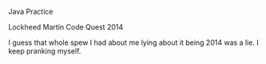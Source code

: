 Java Practice

Lockheed Martin Code Quest 2014

I guess that whole spew I had about me lying about it being 2014 was a lie. I keep pranking myself.